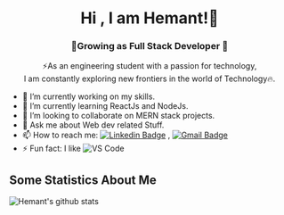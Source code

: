 <h1 align="center"> Hi <Developers/>, I am Hemant!👋 </h1>
<h3 align="center">🚀Growing as Full Stack Developer 🚀</h3>


<!-- 
**hemant14050/hemant14050** is a ✨ _special_ ✨ repository because its `README.md` (this file) appears on your GitHub profile.

Here are some ideas to get you started:
 -->
<p align="center">⚡As an engineering student with a passion for technology, <br> I am constantly exploring new frontiers in the world of Technology🔥.</p>

- 🔭 I’m currently working on my skills.
- 🌱 I’m currently learning ReactJs and NodeJs.
- 👯 I’m looking to collaborate on MERN stack projects.
- 💬 Ask me about Web dev related Stuff.
- 📫 How to reach me: [![Linkedin Badge](https://img.shields.io/badge/-LinkedIn-blue?style=flat-square&logo=Linkedin&logoColor=white&link=)](https://www.linkedin.com/in/hemant14050/) 
, [![Gmail Badge](https://img.shields.io/badge/-Gmail-c14438?style=flat-square&logo=Gmail&logoColor=white&link=mailto:hemant14050@gmail.com)](mailto:hemant14050@gmail.com)
- ⚡ Fun fact: I like ![VS Code](http://img.shields.io/badge/-VS%20Code-007ACC?style=flat-square&logo=visual-studio-code&logoColor=ffffff)

## Some Statistics About Me
![Hemant's github stats](https://github-readme-stats.vercel.app/api?username=hemant14050&include_all_commits=true&count_private=true&show_owner=true&show_icons=true&theme=merko)<br>
